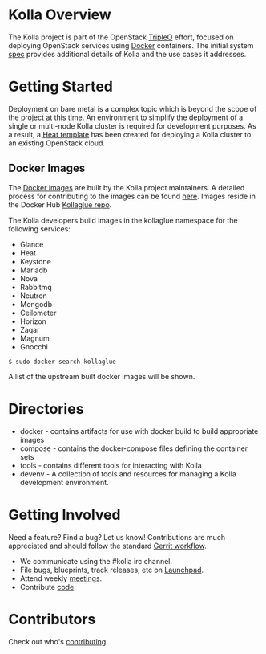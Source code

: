 Kolla Overview
==============

The Kolla project is part of the OpenStack [TripleO][] effort, focused
on deploying OpenStack services using [Docker][] containers. The initial
system [spec][] provides additional details of Kolla and the use cases
it addresses.

[TripleO]: https://wiki.openstack.org/wiki/TripleO
[Docker]: http://docker.com/
[spec]: https://github.com/stackforge/kolla/blob/master/specs/containerize-openstack.rst

Getting Started
===============

Deployment on bare metal is a complex topic which is beyond the scope of
the project at this time. An environment to simplify the deployment of a
single or multi-node Kolla cluster is required for development purposes.
As a result, a [Heat template][] has been created for deploying a Kolla
cluster to an existing OpenStack cloud.

[Heat template]: (https://github.com/stackforge/kolla/blob/master/devenv/README.md)

Docker Images
-------------

The [Docker images][] are built by the Kolla project maintainers. A detailed
process for contributing to the images can be found [here][]. Images reside
in the Docker Hub [Kollaglue repo][].

[here]: https://github.com/stackforge/kolla/blob/master/docs/image-building.md
[Docker images]: https://docs.docker.com/userguide/dockerimages/
[Kollaglue repo]: https://registry.hub.docker.com/repos/kollaglue/

The Kolla developers build images in the kollaglue namespace for the following
services:
* Glance
* Heat
* Keystone
* Mariadb
* Nova
* Rabbitmq
* Neutron
* Mongodb
* Ceilometer
* Horizon
* Zaqar
* Magnum
* Gnocchi

```
$ sudo docker search kollaglue
```
A list of the upstream built docker images will be shown.

Directories
===========

* docker - contains artifacts for use with docker build to build appropriate
  images
* compose - contains the docker-compose files defining the container sets
* tools - contains different tools for interacting with Kolla
* devenv - A collection of tools and resources for managing a Kolla
  development environment.

Getting Involved
================

Need a feature? Find a bug? Let us know! Contributions are much appreciated
and should follow the standard [Gerrit workflow][].

- We communicate using the #kolla irc channel.
- File bugs, blueprints, track releases, etc on [Launchpad][].
- Attend weekly [meetings][].
- Contribute [code][]

[Gerrit workflow]: https://wiki.openstack.org/wiki/Gerrit_Workflow
[Launchpad]: https://launchpad.net/kolla
[meetings]: https://wiki.openstack.org/wiki/Meetings/Kolla
[code]: https://github.com/stackforge/kolla

Contributors
============

Check out who's [contributing][].

[contributing]: https://github.com/stackforge/kolla/graphs/contributors
